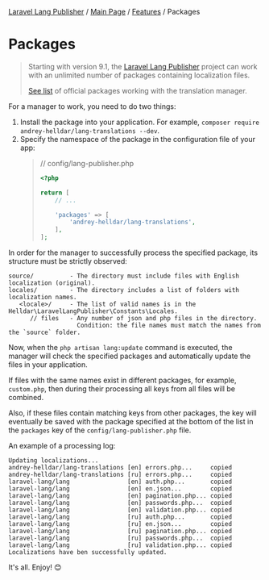 [Laravel Lang Publisher][link_source] / [Main Page](../../index.md) / [Features](../index.md) / Packages

# Packages

> Starting with version 9.1, the [Laravel Lang Publisher][link_source] project can work with an unlimited number of packages containing localization files.
>
> [See list](extensions.md) of official packages working with the translation manager.

For a manager to work, you need to do two things:

1. Install the package into your application. For example, `composer require andrey-helldar/lang-translations --dev`.
2. Specify the namespace of the package in the configuration file of your app:
   > // config/lang-publisher.php
   >
   > ```php
   > <?php
   > 
   > return [
   >     // ...
   > 
   >     'packages' => [
   >         'andrey-helldar/lang-translations',
   >     ],
   > ];
   > ``` 

In order for the manager to successfully process the specified package, its structure must be strictly observed:

```
source/          - The directory must include files with English localization (original).
locales/         - The directory includes a list of folders with localization names.
   <locale>/     - The list of valid names is in the Helldar\LaravelLangPublisher\Constants\Locales.
      // files   - Any number of json and php files in the directory.
                   Condition: the file names must match the names from the `source` folder.
```

Now, when the `php artisan lang:update` command is executed, the manager will check the specified packages and automatically update the files in your application.

If files with the same names exist in different packages, for example, `custom.php`, then during their processing all keys from all files will be combined.

Also, if these files contain matching keys from other packages, the key will eventually be saved with the package specified at the bottom of the list in the `packages` key of
the `config/lang-publisher.php` file.

An example of a processing log:

```
Updating localizations...
andrey-helldar/lang-translations [en] errors.php...     copied
andrey-helldar/lang-translations [ru] errors.php...     copied
laravel-lang/lang                [en] auth.php...       copied
laravel-lang/lang                [en] en.json...        copied
laravel-lang/lang                [en] pagination.php... copied
laravel-lang/lang                [en] passwords.php...  copied
laravel-lang/lang                [en] validation.php... copied
laravel-lang/lang                [ru] auth.php...       copied
laravel-lang/lang                [ru] en.json...        copied
laravel-lang/lang                [ru] pagination.php... copied
laravel-lang/lang                [ru] passwords.php...  copied
laravel-lang/lang                [ru] validation.php... copied
Localizations have ben successfully updated.

```

It's all. Enjoy! 😊

[link_source]:  https://github.com/andrey-helldar/laravel-lang-publisher
